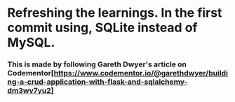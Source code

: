 # Refreshing the learnings. In the first commit using, SQLite instead of MySQL.

### This is made by following Gareth Dwyer's article on Codementor[https://www.codementor.io/@garethdwyer/building-a-crud-application-with-flask-and-sqlalchemy-dm3wv7yu2]
